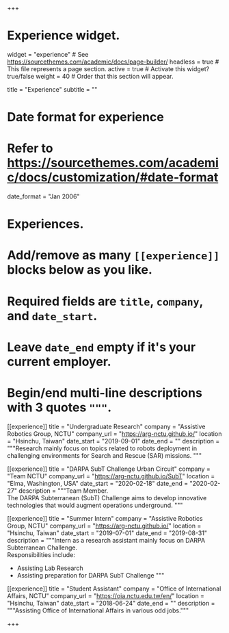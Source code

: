 +++
# Experience widget.
widget = "experience"  # See https://sourcethemes.com/academic/docs/page-builder/
headless = true  # This file represents a page section.
active = true  # Activate this widget? true/false
weight = 40  # Order that this section will appear.

title = "Experience"
subtitle = ""

# Date format for experience
#   Refer to https://sourcethemes.com/academic/docs/customization/#date-format
date_format = "Jan 2006"

# Experiences.
#   Add/remove as many `[[experience]]` blocks below as you like.
#   Required fields are `title`, `company`, and `date_start`.
#   Leave `date_end` empty if it's your current employer.
#   Begin/end multi-line descriptions with 3 quotes `"""`.
[[experience]]
  title = "Undergraduate Research"
  company = "Assistive Robotics Group, NCTU"
  company_url = "https://arg-nctu.github.io/"
  location = "Hsinchu, Taiwan"
  date_start = "2019-09-01"
  date_end = ""
  description = """Research mainly focus on topics related to robots deployment in challenging environments for Search and Rescue (SAR) missions.
  """

[[experience]]
  title = "DARPA SubT Challenge Urban Circuit"
  company = "Team NCTU"
  company_url = "https://arg-nctu.github.io/SubT"
  location = "Elma, Washington, USA"
  date_start = "2020-02-18"
  date_end = "2020-02-27"
  description = """Team Member.</br>
  The DARPA Subterranean (SubT) Challenge aims to develop innovative technologies that would augment operations underground.
  """

[[experience]]
  title = "Summer Intern"
  company = "Assistive Robotics Group, NCTU"
  company_url = "https://arg-nctu.github.io/"
  location = "Hsinchu, Taiwan"
  date_start = "2019-07-01"
  date_end = "2019-08-31"
  description = """Intern as a research assistant mainly focus on DARPA Subterranean Challenge.</br>
  Responsibilities include:
  
  * Assisting Lab Research
  * Assisting preparation for DARPA SubT Challenge
  """

[[experience]]
  title = "Student Assistant"
  company = "Office of International Affairs, NCTU"
  company_url = "https://oia.nctu.edu.tw/en/"
  location = "Hsinchu, Taiwan"
  date_start = "2018-06-24"
  date_end = ""
  description = """Assisting Office of International Affairs in various odd jobs."""

+++
